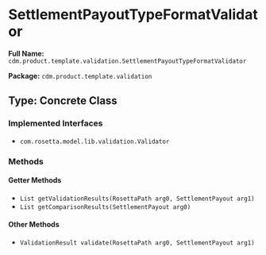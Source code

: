 # SettlementPayoutTypeFormatValidator

**Full Name:** `cdm.product.template.validation.SettlementPayoutTypeFormatValidator`

**Package:** `cdm.product.template.validation`

## Type: Concrete Class

### Implemented Interfaces

- `com.rosetta.model.lib.validation.Validator`

### Methods

#### Getter Methods

- `List getValidationResults(RosettaPath arg0, SettlementPayout arg1)`
- `List getComparisonResults(SettlementPayout arg0)`

#### Other Methods

- `ValidationResult validate(RosettaPath arg0, SettlementPayout arg1)`

